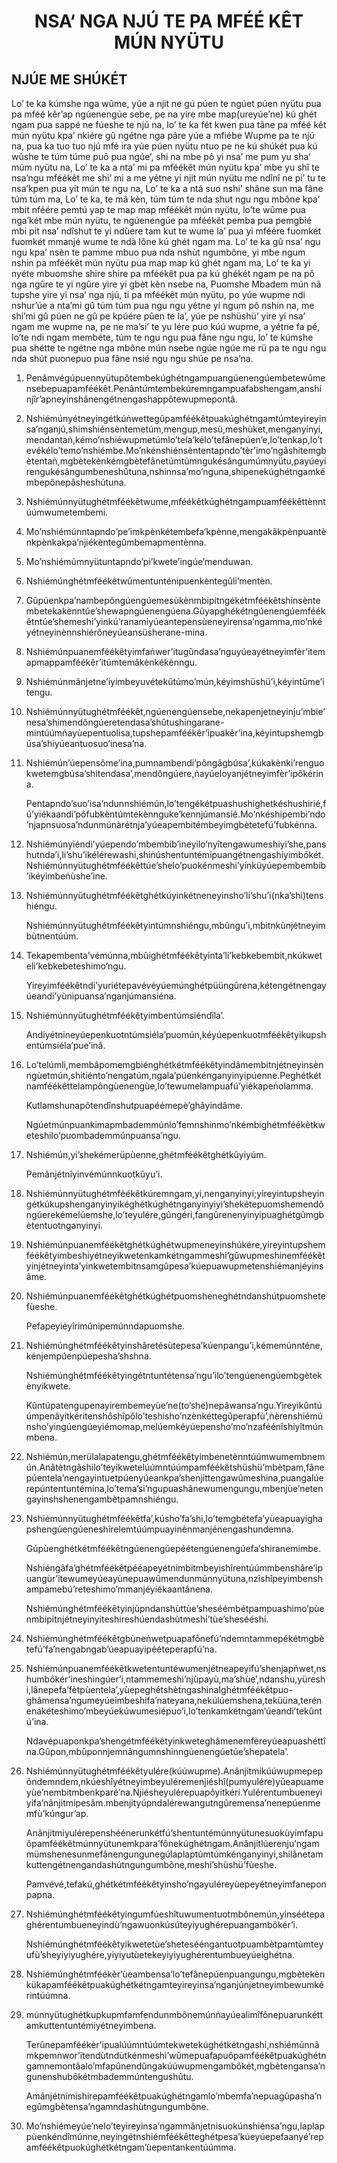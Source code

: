 <h1 align='center'>NSA‘ NGA NJÚ TE PA MFÉÉ KÊT MÚN NYÜTU</h1>
<h2>NJÚE ME SHÚKÉT</h2>
<p>Lo’ te ka kúmshe nga wûme, yúe a njit ne gú púen te ngúet púen nyütu pua pa mféé kêr’ap ngúenengúe sebe, pe na yire mbe map(ureyúe’ne) kú ghét ngam pua sappé ne fúeshe te njú na, lo’ te ka fét kwen pua tâne pa mféé kêt mún nyütu kpa’ nkiére gû ngétne nga pâre yúe a mfiébe
Wupme pa te njú na, pua ka tuo tuo njú mfé ira yúe púen nyütu ntuo pe ne kú shúkét pua kú wûshe te túm túme puô pua ngúe’, shi na mbe pô yi nsa’ me pum yu sha’ múm nyütu na,
Lo’ te ka a nta’ mi pa mféékêt mún nyütu kpa’ mbe yu shî te nsa’ngu mféékêt me shi’ mi a me yétne yi njit mún nyütu me ndînî ne pi’ tu te nsa’kpen pua yit mún te ngu na,
Lo’ te ka a ntá suo nshi’ shâne sun ma fâne túm túm ma,
Lo’ te ka, te mâ kèn, túm túm te nda shut ngu ngu mbône kpa’ mbit nféére pemtú yap te map map mféékêt mún nyütu, lo’te wûme pua nga’két mbe mún nyütu, te ngúenengúe pa mféékêt pemba pua pemgbié mbi pit nsa’ ndîshut te yi ndùere tam kut te wume la’ pua yi mféére fuomkét fuomkét mmanjé wume te ndà lône kú ghét ngam ma.
Lo’ te ka gû nsa’ ngu ngu kpa’ nsèn te pamme mbuo pua nda nshùt ngumbône, yi mbe ngum nshin pa mféékêt mún nyütu pua map map kú ghét ngam ma,
Lo’ te ka yi nyéte mbuomshe shire shire pa mféékêt pua pa kú ghékét ngam pe na pô nga ngûre te yi ngûre yire yi gbèt kèn nsebe na,
Puomshe Mbadem mún
nâ tupshe yire yi nsa’ nga njú, ti pa mféékêt mún nyütu, po yúe wupme ndi nshur’úe a nta’mi gû túm túm pua ngu ngu yétne yi ngum pô nshin na, me shi’mi gû púen ne gû pe kpúére pûen te la’, yúe pe nshüshü’ yire yi nsa’ ngam me wupme na, pe ne ma’si’ te yu lére puo kúú wupme, a yétne fa pé, lo’te ndi ngam membéte, túm te ngu ngu pua fâne ngu ngu, lo’ te kúmshe pua shétte te ngétne nga mbône mún nsebe ngúe ngúe me rü pa te ngu ngu nda shút puonepuo pua fâne nsié ngu ngu shúe pe nsa’na.</p>
<ol>
  <li>
    <p>Penâmvégúpuennyütupôtembekúghétngampuangúenengúembetewûmensebepuapamféékêt.Penântúmtembekúremngampuafabshengam,anshinjîr’apneyinshânengétnengashappôtewupmepontâ.</p>
  </li>
  <li>
    <p>Nshiémúnyétneyingétkúṅwettegûpamféékêtpuakúghétngamtúmteyireyinsa’nganjú,shimshiénsèntemetúm,mengup,mesù,meshùket,menganyinyi,mendantaṅ,kémo’nshiéwupmetúmlo’tela’kélo’tefânepúen’e,lo’tenkap,lo’tevékélo’temo’nshiémbe.Mo’nkénshiénsèntentapndo’tèr’imo’ngâshitemgbètentaṅ,mgbètekènkémgbètefânetúmtúmngukésângumúmnyütu,payúeyirengukésângumbeneshûtuna,nshinnsa’mo’nguna,shipenekúghétngamkémbepônepâsheshútuna.</p>
  </li>
  <li>
    <p>Nshiémúnnyütughétmféékêtwume,mféékêtkúghétngampuamféékêttènntúúmwumetembemi.</p>
  </li>
  <li>
    <p>Mo’nshiémúnntapndo’pe’imkpènkétembefa’kpènne,mengakâkpènpuantènkpènkakpa’njiékèntegûmbemapmentènna.</p>
  </li>
  <li>
    <p>Mo’nshiémúmnyütuntapndo’pi’kwete’ingúe’menduwan.</p>
  </li>
  <li>
    <p>Nshiémúnghétmféékêtwûmentunténipuenkèntegûli’mentèn.</p>
  </li>
  <li>
    <p>Gûpúenkpa’nambepôngúengúemesùkènmbipitngékétmféékêtshinsèntembetekakènntúe’shewapngúenengúena.Gûyapghékétngúenengúemféékêtntúe’shemeshi’yinkú’ranamiyúeantepensùeneyirensa’ngamma,mo’nkéyétneyinènnshiérôneyúeansüsherane-mina.</p>
  </li>
  <li>
    <p>Nshiémúnpuanemféékêtyimfaṅwer’itugûndasa’nguyúeayétneyimfèr’itemapmappamféékêr’itúmtemâkènkékènngu.</p>
  </li>
  <li>
    <p>Nshiémúnmânjetne’iyimbeyuvétekûtúmo’mún,kéyimshüshü’i,kéyintûme’itengu.</p>
  </li>
  <li>
    <p>Nshiémúnnyütughétmféékêt,ngúenengúensebe,nekapenjetneyinju’mbie’nesa’shimendôngúeretendasa’shûtushingarane-mintúúmṅayùepentuolisa,tupshepamféékêr’ipuakêr’ina,kéyintupshemgbúsa’shiyúeantuosuo’inesa’na.</p>
  </li>
  <li>
    <p>Nshiémún’úepensôme’ina,pumnambendi’pôngâgbúsa’,kúkakènki’renguokwetemgbúsa’shitendasa’,mendôngúere,ṅayúeloyanjétneyimfèr’ipôkérina.</p>
    <p>Pentapndo’suo’isa’ndunnshiémún,lo’tengékétpuashushighetkéshushirié,fú’yiékaandi’pôfubkèntúmtekènnguke’kennjúmansié.Mo’nkéshipembi’ndo’njapnsuosa’ndunmúnàrétnja’yúeapembitémbeyimgbètetefú’fubkénna.</p>
  </li>
  <li>
    <p>Nshiémúnyiéndi’yúependo’mbembib’ineyilo’nyîtengawumeshiyi’she,panshutnda’i,li’shu’ikélérewashi,shiṅúshentuntémipuangétnengashiyimbôkét.Nshiémúnnyütughétmféékêttúe’shelo’puokénmeshi’yinküyúepembembib’ikéyimbeṅùshe’ine.</p>
  </li>
  <li>
    <p>Nshiémúnnyütughétmféékêtghétkúyinkétneneyinsho’li’shu’i(nka’shi)tenshiéngu.</p>
    <p>Nshiémúnnyütughétmféékêtyintúmnshiéngu,mbûngu’i,mbitnkùnjétneyimbùtnentúúm.</p>
  </li>
  <li>
    <p>Tekapembenta’vémúnna,mbûighétmféékêtyinta’li’kebkebembit,nkúkweteli’kebkebeteshimo’ngu.</p>
    <p>Yireyimféékêtndi’yuriétepavévéyúemúnghétpüüngûrena,kétengétnengayúeandi’yùnipuansa’nganjúmansiéna.</p>
  </li>
  <li>
    <p>Nshiémúnnyütughétmféékêtyimbentúmsiéndîla’.</p>
    <p>Andiyétnineyúepenkuotntúmsiéla’puomún,kéyúepenkuotmféékêtyikupshentúmsiéla’pue’inâ.</p>
  </li>
  <li>
    <p>Lo’telúmli,membâpomemgbiénghétkétmféékêtyindâmembitnjétneyinsènngùetmún,shitiénto’nengatúm,ngala’púenkénganyinyipúenne.Peghétkétnamféékêttelampôngùenengùe,lo’tewumelampuafú’yiékapeṅolamma.</p>
    <p>Kutlamshunapôtendînshutpuapéémepè’ghâyindâme.</p>
    <p>Ngúetmúnpuankimapmbademmúnlo’femnshinmo’nkémbighétmféékêtkweteshilo’puombademmúnpuansa’ngu.</p>
  </li>
  <li>
    <p>Nshiémún,yi’shekémerüpùenne,ghétmféékêtghétkûyiyúm.</p>
    <p>Pemânjétnîyinvémúnnkuotkûyu’i.</p>
  </li>
  <li>
    <p>Nshiémúnnyütughétmféékêtkúremngam,yi,nenganyinyi;yireyintupsheyingétkúkupshenganyinyikéghétkúghétnganyinyiyi’shekétepuomshemendôngúerekémelúemshe,lo’teyulére,gûngéri,fangûrenenyinyipuaghétgûmgbètentuotnganyinyi.</p>
  </li>
  <li>
    <p>Nshiémúnpuanemféékêtghétkúghétwupmeneyinshúkére,yireyintupshemféékêtyimbeshiyétneyikwetenkamkétngammeshi’gûwupmeshinemféékêtyinjétneyinta’yinkwetembitnsamgûpesa’kúepuawupmetenshiémanjéyinsâme.</p>
  </li>
  <li>
    <p>Nshiémúnpuanemféékêtghétkúghétpuomsheneghétndanshútpuomshetefùeshe.</p>
    <p>Pefapeyiéyîrimúnipemúnndapuomshe.</p>
  </li>
  <li>
    <p>Nshiémúnghétmféékêtyinshâretésùtepesa’kúenpangu’i,kémemúnnténe,kénjempúenpúepesha’shshna.</p>
    <p>Nshiémúnghétmféékêtyingétntuntétensa’ngu’ilo’tengúenengúembgètekènyikwete.</p>
    <p>Kûntúpatengupenayirembemeyùe’ne(to’she)nepâwansa’ngu.Yireyikûntúúmpenâyitkéritenshôshîpôlo’teshisho’nzènkéttegûperapfù’,ṅèrenshiémúnsho’yingúengúeyiémomap,melúemkéyúepensho’mo’nzaféénîshiyîtmúnmbena.</p>
  </li>
  <li>
    <p>Nshiémún,merülalapatengu,ghétmféékêtyimbenetènntúúmwumembnemún.Anâtètngâshilo’teyikwetelúúmntúúmpamféékêtshüshü’mbètpam,fânepúentela’nengayintuetpúenyúeankpa’shenjittengawûmeshina,puangalúerepúntentuntémina,lo’tema’si’ngupuashânewumengungu,mbenjùe’netengayinshshenengambètpamnshiéngu.</p>
  </li>
  <li>
    <p>Nshiémúnnyütughétmféékêtfa’,kúsho’fa’shi,lo’temgbétefa’yùeapuayighapshengúengúeneshîrelemtúúmpuayinènmanjénengashundemna.</p>
    <p>Gúpùenghétkétmféékêtngúenengúepéétengúenengúefa’shiranemimbe.</p>
    <p>Nshiéngâfa’ghétmféékêtpééapeyétnimbitmbeyishîrentúúmmbenshâre’ipuangùr’itewumeyúeayùnepuawûmendunmúnnyütuna,nzîshîpeyimbenshampamebú’reteshimo’mmanjéyiékaantânena.</p>
    <p>Nshiémúnghétmféékêtyinjùpndanshùttùe’sheséémbétpampuashimo’pùenmbipitnjétneyinyiteshireshúendashùtmeshi’tùe’shesééshi.</p>
  </li>
  <li>
    <p>Nshiémúnghétmféékêtgbùneṅwetpuapafônefú’ndemntammepékétmgbètefú’fa’nengabngab’úeapuayipééteperapfú’na.</p>
  </li>
  <li>
    <p>Nshiémúnpuanemféékêtkwetentuntéwumenjétneapeyifú’shenjapṅwet,nshumbôkér’ineshingúer’i,ntammemeshi’njùpayù,ma’shùe’,ndanshu,yüreshi,lânepefa’fètpùentela’,yùepeghétshètngashinaIghétmféékêtpuo-ghâmensa’ngumeyúeimbeshifa’nateyana,nekúlúemshena,teküüna,terénenakéteshimo’mbeyúekúwumesiépuo’i,lo’tenkamkétngam’úeandi’tekûntú’ina.</p>
    <p>Ndavépuaponkpa’shengétmféékêtyinkweteghâmenemfèreyúeapuashéttîna.Gûpon,mbûponnjemnângumnshinngúenengúetúe’shepatela’.</p>
  </li>
  <li>
    <p>Nshiémúnnyütughétmféékêtyulére(kúúwupme).Anânjitmikúúwupmepepôndemndem,nkúeshîyétneyimbeyuléremenjiéshî(pumyulére)yúeapuameyùe’nembitmbenkparé’na.Njiésheyulérepuapôyitkéri.Yulérentumbueneyiyifa’nânjitmipesâm.mbenjityúpndalérewangutngûremensa’nenepúenmemfù’kúngur’ap.</p>
    <p>Anânjitmiyulérepenshéénerunkétfú’shentuntémúnnyütunesuokùyimfapuôpamféékêtmúnnyütunemkpara’fônekúghétngam.Anânjitlúerenju’ngammümshenesunmefânengungunegúlaplaptúmtúmkénganyinyi,shilânetamkuttengétnengandashútngungumbône,meshi’shüshü’fùeshe.</p>
    <p>Pamvévé,tefakú,ghétkétmféékêtyinsho’ngayuléreyùepeyétneyimfaneponpapna.</p>
  </li>
  <li>
    <p>Nshiémúnghétmféékêtyingumfúeshîtuwumentuotmbônemún,yinséétepaghérentumbueneyindù’ngawuonkúsúteyiyughérepuangambôkér’i.</p>
    <p>Nshiémúnghétmféékêtyikwetetùe’shetesééngantuotpuambètpamtùmteyufù’sheyiyiyughére,yiyiyutùetekeyiyiyughérentumbueyúeighétna.</p>
  </li>
  <li>
    <p>Nshiémúnghétmféékèr’ùeambensa’lo’tefânepúenpuangungu,mgbètekènkükapamféékêtpuakúghétkétngamteyireyinsa’nganjúnjetneyimbewumkérintúúmna.</p>
  </li>
  <li>
    <p>múnnyütughétkupkupmfamfendunmbônemúnṅayúealimîfônepuarunkéttamkuttentuntémiyétneyimbena.</p>
    <p>Terûnepamféékèr’ipualúúmntúúmtekwetekúghétkétngashi,nshiémúnnâmkpemṅwor’itendùtndùtkénmeshi’wûmepuafapuôpamféékêtpuakúghétngamnemontâalo’mfapûnendûngakúúwupmengambôkét,mgbètengansa’ngunenshubôkétmbademmúntengushûtu.</p>
    <p>Amânjétnimishirepamféékêtpuakúghétngamlo’mbemfa’nepuagûpasha’negûmgbètensa’ngamndashùtngungumbône.</p>
  </li>
  <li>
    <p>Mo’nshiémeyúe’nelo’teyireyinsa’ngammânjetnisuokúnshiénsa’ngu,laplappùenkéndîmúnne,neyingétnshiémféékêtteghétpesa’kúeyúepefaanyé’repamféékêtpuokúghétkétngam’ùepentankentúúmma.</p>
  </li>
</ol>